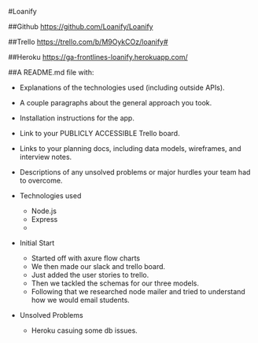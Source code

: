 #Loanify

##Github
https://github.com/Loanify/Loanify

##Trello
https://trello.com/b/M9OykCOz/loanify#

##Heroku
https://ga-frontlines-loanify.herokuapp.com/

##A README.md file with:
* Explanations of the technologies used (including outside APIs).
* A couple paragraphs about the general approach you took.
* Installation instructions for the app.
* Link to your PUBLICLY ACCESSIBLE Trello board.
* Links to your planning docs, including data models, wireframes, and interview notes.
* Descriptions of any unsolved problems or major hurdles your team had to overcome.

* Technologies used
    * Node.js
    * Express
    * 

* Initial Start
    * Started off with axure flow charts
    * We then made our slack and trello board.
    * Just added the user stories to trello.
    * Then we tackled the schemas for our three models.
    * Following that we researched node mailer and tried to understand
    how we would email students.

* Unsolved Problems
    * Heroku casuing some db issues.
    
